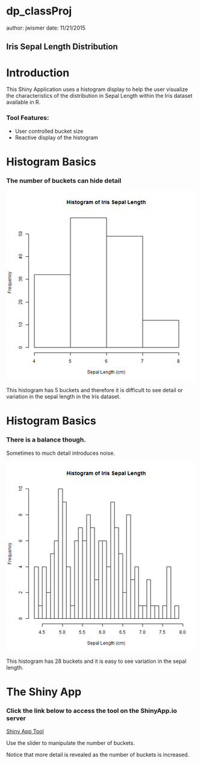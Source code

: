 dp_classProj
========================================================
author: jwismer
date: 11/21/2015
## Iris Sepal Length Distribution

Introduction
========================================================

This Shiny Application uses a histogram display to help
the user visualize the characteristics of the distribution
in Sepal Length within the Iris dataset available in R.

### Tool Features:
- User controlled bucket size
- Reactive display of the histogram

Histogram Basics
========================================================

### The number of buckets can hide detail

![plot of chunk unnamed-chunk-1](dp_classProj-figure/unnamed-chunk-1-1.png) 

This histogram has 5 buckets and therefore it is difficult to see detail
or variation in the sepal length in the Iris dataset.

Histogram Basics
========================================================

### There is a balance though.

Sometimes to much detail introduces noise.

![plot of chunk unnamed-chunk-2](dp_classProj-figure/unnamed-chunk-2-1.png) 

This histogram has 28 buckets and it is easy to see
variation in the sepal length.

The Shiny App
========================================================

### Click the link below to access the tool on the ShinyApp.io server

[Shiny App Tool](https://jwismer.shinyapps.io/DataProducts_ClassProj)

Use the slider to manipulate the number of buckets.

Notice that more detail is revealed as the number of buckets is increased.

